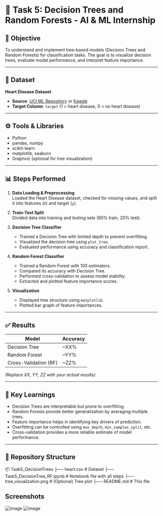 # 🧠 Task 5: Decision Trees and Random Forests - AI & ML Internship

## 📌 Objective
To understand and implement tree-based models (Decision Trees and Random Forests) for classification tasks. The goal is to visualize decision trees, evaluate model performance, and interpret feature importance.

---

## 📁 Dataset
**Heart Disease Dataset**

- **Source**: [UCI ML Repository](https://archive.ics.uci.edu/ml/datasets/Heart+Disease) or [Kaggle](https://www.kaggle.com/datasets/fedesoriano/heart-failure-prediction)
- **Target Column**: `target` (1 = heart disease, 0 = no heart disease)

---

## ⚙️ Tools & Libraries
- Python
- pandas, numpy
- scikit-learn
- matplotlib, seaborn
- Graphviz (optional for tree visualization)

---

## 📊 Steps Performed

1. **Data Loading & Preprocessing**  
   Loaded the Heart Disease dataset, checked for missing values, and split it into features (`X`) and target (`y`).

2. **Train-Test Split**  
   Divided data into training and testing sets (80% train, 20% test).

3. **Decision Tree Classifier**
   - Trained a Decision Tree with limited depth to prevent overfitting.
   - Visualized the decision tree using `plot_tree`.
   - Evaluated performance using accuracy and classification report.

4. **Random Forest Classifier**
   - Trained a Random Forest with 100 estimators.
   - Compared its accuracy with Decision Tree.
   - Performed cross-validation to assess model stability.
   - Extracted and plotted feature importance scores.

5. **Visualization**
   - Displayed tree structure using `matplotlib`.
   - Plotted bar graph of feature importances.

---

## ✅ Results

| Model             | Accuracy |
|------------------|----------|
| Decision Tree     | ~XX%     |
| Random Forest     | ~YY%     |
| Cross-Validation (RF) | ~ZZ% |

*(Replace XX, YY, ZZ with your actual results)*

---

## 📌 Key Learnings

- Decision Trees are interpretable but prone to overfitting.
- Random Forests provide better generalization by averaging multiple trees.
- Feature importance helps in identifying key drivers of prediction.
- Overfitting can be controlled using `max_depth`, `min_samples_split`, etc.
- Cross-validation provides a more reliable estimate of model performance.

---

## 📁 Repository Structure

📦 Task5_DecisionTrees
├── heart.csv # Dataset
├── Task5_DecisionTree_RF.ipynb # Notebook file with all steps
├── tree_visualization.png # (Optional) Tree plot
├── README.md # This file

## Screenshots

![image](https://github.com/user-attachments/assets/76e70cdf-c224-4b7a-8503-312fa6a52d0c)
![image](https://github.com/user-attachments/assets/ec952e32-ac75-47a2-a18d-9de8ca6e1ba0)


